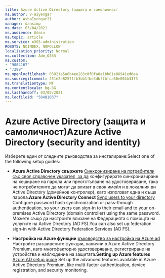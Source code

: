 ```yaml
---
title: Azure Active Directory (защита и самоличност
ms.author: v-aiyengar
author: AshaIyengar21
manager: dansimp
ms.date: 03/04/2021
ms.audience: Admin
ms.topic: article
ms.service: o365-administration
ROBOTS: NOINDEX, NOFOLLOW
localization_priority: Normal
ms.collection: Adm_O365
ms.custom:
- "9004167"
- "7299"
ms.openlocfilehash: 03821a5a0b4ee283c0f0fa8a1bb81e88941ed0aa
ms.sourcegitcommit: 251e2e82571fb3bb1fbe3dbf7bfca30e004b3373
ms.translationtype: MT
ms.contentlocale: bg-BG
ms.lasthandoff: 03/05/2021
ms.locfileid: "50481037"
---
```

# <a name="azure-active-directory-security-and-identity"></a><span data-ttu-id="ebd87-102">Azure Active Directory (защита и самоличност)</span><span class="sxs-lookup"><span data-stu-id="ebd87-102">Azure Active Directory (security and identity)</span></span>

<span data-ttu-id="ebd87-103">Изберете един от следните ръководства за инсталиране:</span><span class="sxs-lookup"><span data-stu-id="ebd87-103">Select one of the following setup guides:</span></span>

- <span data-ttu-id="ebd87-104">**Azure Active Directory свържете** [Синхронизиране на потребители със своя справочен указател, за да](https://go.microsoft.com/fwlink/?linkid=2071310) конфигурирате синхронизиране на хеширане на парола или преотстъпване на удостоверяване, така че потребителите да могат да влизат в своя имейл и в локалния ви Active Directory (домейнов контролер), като използват една и съща парола.</span><span class="sxs-lookup"><span data-stu-id="ebd87-104">**Azure Active Directory Connect** [Sync users to your directory](https://go.microsoft.com/fwlink/?linkid=2071310) Configure password hash synchronization or pass-through authentication, so your users can sign-in to their email and to your on-premises Active Directory (domain controller) using the same password.</span></span> <span data-ttu-id="ebd87-105">Можете също да настроите влизане на Федерацията с помощта на услугите на Active Directory (AD FS).</span><span class="sxs-lookup"><span data-stu-id="ebd87-105">You can also set up federation sign-in with Active Directory Federation Services (AD FS).</span></span>

- <span data-ttu-id="ebd87-106">**Настройка на Azure функции** [ръководство за настройка на Azure ad](https://go.microsoft.com/fwlink/?linkid=2134390) Настройте разширените функции, налични в Azure Active Directory Premium, като многофакторно удостоверяване, регистриране на устройства и наблюдение на защитата.</span><span class="sxs-lookup"><span data-stu-id="ebd87-106">**Setting up Azure features** [Azure AD setup guide](https://go.microsoft.com/fwlink/?linkid=2134390) Set up the advanced features available in Azure Active Directory Premium, like multi-factor authentication, device registration, and security monitoring.</span></span>
